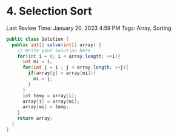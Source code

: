 # 4. Selection Sort

Last Review Time: January 20, 2023 4:59 PM
Tags: Array, Sorting

```java
public class Solution {
  public int[] solve(int[] array) {
    // Write your solution here
    for(int i = 0; i < array.length; ++i){
      int mi = i;
      for(int j = i ; j < array.length; ++j){
        if(array[j] < array[mi]){
          mi = j;
        }
      }
      int temp = array[i];
      array[i] = array[mi];
      array[mi] = temp;
    }
    return array;
  }
}
```